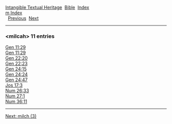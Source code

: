 [Intangible Textual Heritage](../../index)  [Bible](../index) 
[Index](index)   
[m Index](_m_)  
  [Previous](c07421)  [Next](c07423) 

------------------------------------------------------------------------

### &lt;milcah&gt; 11 entries

[Gen 11:29](../kjv/gen011.htm#029)  
[Gen 11:29](../kjv/gen011.htm#029)  
[Gen 22:20](../kjv/gen022.htm#020)  
[Gen 22:23](../kjv/gen022.htm#023)  
[Gen 24:15](../kjv/gen024.htm#015)  
[Gen 24:24](../kjv/gen024.htm#024)  
[Gen 24:47](../kjv/gen024.htm#047)  
[Jos 17:3](../kjv/jos017.htm#003)  
[Num 26:33](../kjv/num026.htm#033)  
[Num 27:1](../kjv/num027.htm#001)  
[Num 36:11](../kjv/num036.htm#011)  

------------------------------------------------------------------------

[Next: milch (3)](c07423)
